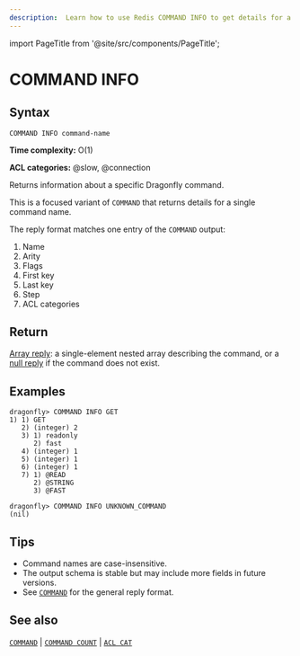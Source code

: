 ```yaml
---
description:  Learn how to use Redis COMMAND INFO to get details for a specific command.
---
```


import PageTitle from '@site/src/components/PageTitle';

# COMMAND INFO

<PageTitle title="Redis COMMAND INFO Command (Documentation) | Dragonfly" />

## Syntax

    COMMAND INFO command-name

**Time complexity:** O(1)

**ACL categories:** @slow, @connection

Returns information about a specific Dragonfly command.

This is a focused variant of `COMMAND` that returns details for a single command name.

The reply format matches one entry of the `COMMAND` output:

1. Name
2. Arity
3. Flags
4. First key
5. Last key
6. Step
7. ACL categories

## Return

[Array reply](https://redis.io/docs/latest/develop/reference/protocol-spec/#arrays): a single-element nested array describing the command, or a [null reply](https://redis.io/docs/latest/develop/reference/protocol-spec/#nulls) if the command does not exist.

## Examples

```shell
dragonfly> COMMAND INFO GET
1) 1) GET
   2) (integer) 2
   3) 1) readonly
      2) fast
   4) (integer) 1
   5) (integer) 1
   6) (integer) 1
   7) 1) @READ
      2) @STRING
      3) @FAST
```

```shell
dragonfly> COMMAND INFO UNKNOWN_COMMAND
(nil)
```

## Tips

- Command names are case-insensitive.
- The output schema is stable but may include more fields in future versions.
- See [`COMMAND`](./command.md) for the general reply format.


## See also

[`COMMAND`](./command.md) | [`COMMAND COUNT`](./command-count.md) | [`ACL CAT`](../acl/cat.md)
